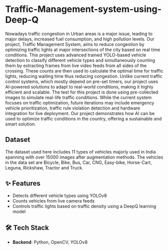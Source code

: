 # Traffic-Management-system-using-Deep-Q

Nowadays traffic congestion in Urban areas is a major issue, leading to major delays, increased fuel consumption, and high pollution levels. Our project, Traffic Management System, aims to reduce congestion by optimizing traffic lights at major intersections of the city based on real time conditions. This project uses advanced trained YOLO-based vehicle detection to classify different vehicle types and simultaneously counting them by extracting frames from live video feeds from all sides of the crossing. These counts are then used to calculate the optimal time for traffic lights, reducing waiting time thus reducing congestion.
Unlike current traffic control systems, which mostly depend on pre-set timers, our project uses AI-powered solutions to adapt to real-world conditions, making it highly efficient and scalable. The test for this project is done using pre-collected images to simulate real-life traffic conditions. While the current system focuses on traffic optimization, future iterations may include emergency vehicle prioritization, traffic rule violation detection and hardware integration for live deployment.
Our project demonstrates how AI can be used to optimize traffic conditions in the country, offering a sustainable and smart solution.

## Dataset

The dataset used here includes 11 types of vehicles majorly used in India spanning with over 15000 images after augmentation methods. The vehicles in the data set are Bicycle, Bike, Bus, Car, CNG, Easy-bike, Horse-Cart, Leguna, Rickshaw, Tractor and Truck.


## ✨ Features

- Detects different vehicle types using YOLOv8
- Counts vehicles from live camera feeds
- Controls traffic lights based on traffic density using a DeepQ learning model

## 🛠️ Tech Stack

- **Backend**: Python, OpenCV, YOLOv8
